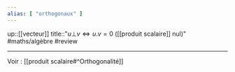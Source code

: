 ```yaml
---
alias: [ "orthogonaux" ]
---
```

up::[[vecteur]]
title::"$u \bot v \iff u.v = 0$ ([[produit scalaire]] nul)"
#maths/algèbre #review 

---

Voir : [[produit scalaire#^Orthogonalité]]
